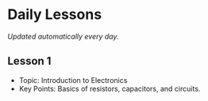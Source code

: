 # Daily Lessons  
_Updated automatically every day._  

## Lesson 1  
- Topic: Introduction to Electronics  
- Key Points: Basics of resistors, capacitors, and circuits.  
